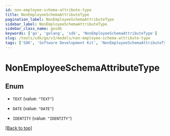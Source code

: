 ```yaml
---
id: non-employee-schema-attribute-type
title: NonEmployeeSchemaAttributeType
pagination_label: NonEmployeeSchemaAttributeType
sidebar_label: NonEmployeeSchemaAttributeType
sidebar_class_name: gosdk
keywords: ['go', 'golang', 'sdk', 'NonEmployeeSchemaAttributeType'] 
slug: /tools/sdk/go/v3/models/non-employee-schema-attribute-type
tags: ['SDK', 'Software Development Kit', 'NonEmployeeSchemaAttributeType']
---
```


# NonEmployeeSchemaAttributeType

## Enum


* `TEXT` (value: `"TEXT"`)

* `DATE` (value: `"DATE"`)

* `IDENTITY` (value: `"IDENTITY"`)


[[Back to top]](#) 


